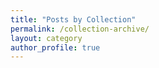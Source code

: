 ```yaml
---
title: "Posts by Collection"
permalink: /collection-archive/
layout: category
author_profile: true
---
```


